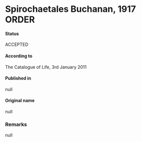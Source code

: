 Spirochaetales Buchanan, 1917 ORDER
=======

#### Status
ACCEPTED

#### According to
The Catalogue of Life, 3rd January 2011

#### Published in
null

#### Original name
null

### Remarks
null